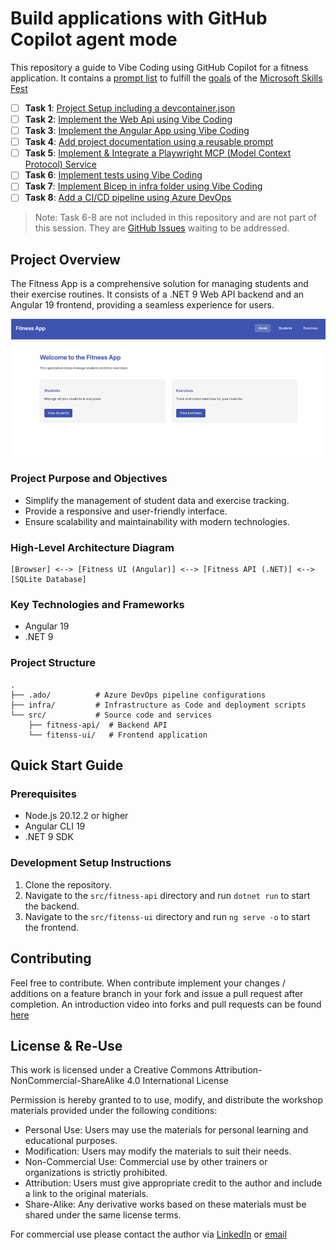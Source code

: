 # Build applications with GitHub Copilot agent mode

This repository a guide to Vibe Coding using GitHub Copilot for a fitness application. It contains a [prompt list](prompts/readme.md) to fulfill the [goals](goal/readme.md) of the [Microsoft Skills Fest](https://aiskillsfest.event.microsoft.com/)

- [ ] **Task 1**: [Project Setup including a devcontainer.json](#task-1-project-setup-including-a-devcontainerjson)
- [ ] **Task 2**: [Implement the Web Api using Vibe Coding](#task-2-implement-the-web-api-using-vibe-coding)
- [ ] **Task 3**: [Implement the Angular App using Vibe Coding](#task-3-implement-the-angular-app-using-vibe-coding)
- [ ] **Task 4**: [Add project documentation using a reusable prompt](#task-4-add-project-documentation-using-a-reusable-prompt)
- [ ] **Task 5**: [Implement & Integrate a Playwright MCP (Model Context Protocol) Service](#task-5-implement--integrate-a-playwright-mcp-model-context-protocol-service)
- [ ] **Task 6**: [Implement tests using Vibe Coding](#task-6-implement-tests-using-vibe-coding)
- [ ] **Task 7**: [Implement Bicep in infra folder using Vibe Coding](#task-7-implement-bicep-in-infra-folder-using-vibe-coding)
- [ ] **Task 8**: [Add a CI/CD pipeline using Azure DevOps](#task-8-add-a-cicd-pipeline-using-azure-devops)

> Note: Task 6-8 are not included in this repository and are not part of this session. They are [GitHub Issues](https://github.com/alexander-kastil/copilot-skills-fest/issues) waiting to be addressed.

## Project Overview

The Fitness App is a comprehensive solution for managing students and their exercise routines. It consists of a .NET 9 Web API backend and an Angular 19 frontend, providing a seamless experience for users.

![app](/prompts/images/app.jpg)

### Project Purpose and Objectives

- Simplify the management of student data and exercise tracking.
- Provide a responsive and user-friendly interface.
- Ensure scalability and maintainability with modern technologies.

### High-Level Architecture Diagram

```
[Browser] <--> [Fitness UI (Angular)] <--> [Fitness API (.NET)] <--> [SQLite Database]
```

### Key Technologies and Frameworks

- Angular 19
- .NET 9

### Project Structure

```
.
├── .ado/          # Azure DevOps pipeline configurations
├── infra/         # Infrastructure as Code and deployment scripts
└── src/           # Source code and services
    ├── fitness-api/  # Backend API
    └── fitenss-ui/   # Frontend application
```

## Quick Start Guide

### Prerequisites

- Node.js 20.12.2 or higher
- Angular CLI 19
- .NET 9 SDK

### Development Setup Instructions

1. Clone the repository.
2. Navigate to the `src/fitness-api` directory and run `dotnet run` to start the backend.
3. Navigate to the `src/fitenss-ui` directory and run `ng serve -o` to start the frontend.

## Contributing

Feel free to contribute. When contribute implement your changes / additions on a feature branch in your fork and issue a pull request after completion. An introduction video into forks and pull requests can be found [here](https://www.youtube.com/watch?v=nT8KGYVurIU)

## License & Re-Use

This work is licensed under a Creative Commons Attribution-NonCommercial-ShareAlike 4.0 International License

Permission is hereby granted to to use, modify, and distribute the workshop materials provided under the following conditions:

- Personal Use: Users may use the materials for personal learning and educational purposes.
- Modification: Users may modify the materials to suit their needs.
- Non-Commercial Use: Commercial use by other trainers or organizations is strictly prohibited.
- Attribution: Users must give appropriate credit to the author and include a link to the original materials.
- Share-Alike: Any derivative works based on these materials must be shared under the same license terms.

For commercial use please contact the author via [LinkedIn](https://www.linkedin.com/in/alexander-kastil-3bb26511a/) or [email](mailto:alexander.kastil@integrations.at)
